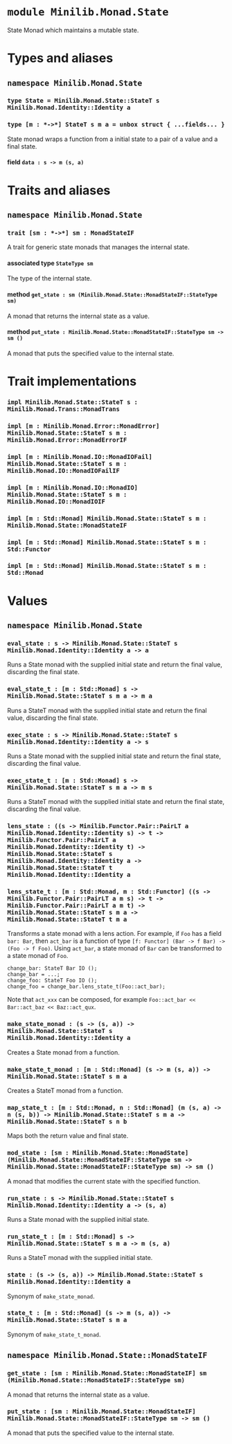 # `module Minilib.Monad.State`

State Monad which maintains a mutable state.

# Types and aliases

## `namespace Minilib.Monad.State`

### `type State = Minilib.Monad.State::StateT s Minilib.Monad.Identity::Identity a`

### `type [m : *->*] StateT s m a = unbox struct { ...fields... }`

State monad wraps a function from a initial state to a pair of a value and a final state.

#### field `data : s -> m (s, a)`

# Traits and aliases

## `namespace Minilib.Monad.State`

### `trait [sm : *->*] sm : MonadStateIF`

A trait for generic state monads that manages the internal state.

#### associated type `StateType sm`

The type of the internal state.

#### method `get_state : sm (Minilib.Monad.State::MonadStateIF::StateType sm)`

A monad that returns the internal state as a value.

#### method `put_state : Minilib.Monad.State::MonadStateIF::StateType sm -> sm ()`

A monad that puts the specified value to the internal state.

# Trait implementations

### `impl Minilib.Monad.State::StateT s : Minilib.Monad.Trans::MonadTrans`

### `impl [m : Minilib.Monad.Error::MonadError] Minilib.Monad.State::StateT s m : Minilib.Monad.Error::MonadErrorIF`

### `impl [m : Minilib.Monad.IO::MonadIOFail] Minilib.Monad.State::StateT s m : Minilib.Monad.IO::MonadIOFailIF`

### `impl [m : Minilib.Monad.IO::MonadIO] Minilib.Monad.State::StateT s m : Minilib.Monad.IO::MonadIOIF`

### `impl [m : Std::Monad] Minilib.Monad.State::StateT s m : Minilib.Monad.State::MonadStateIF`

### `impl [m : Std::Monad] Minilib.Monad.State::StateT s m : Std::Functor`

### `impl [m : Std::Monad] Minilib.Monad.State::StateT s m : Std::Monad`

# Values

## `namespace Minilib.Monad.State`

### `eval_state : s -> Minilib.Monad.State::StateT s Minilib.Monad.Identity::Identity a -> a`

Runs a State monad with the supplied initial state and return the final value, discarding the final state.

### `eval_state_t : [m : Std::Monad] s -> Minilib.Monad.State::StateT s m a -> m a`

Runs a StateT monad with the supplied initial state and return the final value, discarding the final state.

### `exec_state : s -> Minilib.Monad.State::StateT s Minilib.Monad.Identity::Identity a -> s`

Runs a State monad with the supplied initial state and return the final state, discarding the final value.

### `exec_state_t : [m : Std::Monad] s -> Minilib.Monad.State::StateT s m a -> m s`

Runs a StateT monad with the supplied initial state and return the final state, discarding the final value.

### `lens_state : ((s -> Minilib.Functor.Pair::PairLT a Minilib.Monad.Identity::Identity s) -> t -> Minilib.Functor.Pair::PairLT a Minilib.Monad.Identity::Identity t) -> Minilib.Monad.State::StateT s Minilib.Monad.Identity::Identity a -> Minilib.Monad.State::StateT t Minilib.Monad.Identity::Identity a`

### `lens_state_t : [m : Std::Monad, m : Std::Functor] ((s -> Minilib.Functor.Pair::PairLT a m s) -> t -> Minilib.Functor.Pair::PairLT a m t) -> Minilib.Monad.State::StateT s m a -> Minilib.Monad.State::StateT t m a`

Transforms a state monad with a lens action.
For example, if `Foo` has a field `bar: Bar`, then `act_bar` is a function of type
`[f: Functor] (Bar -> f Bar) -> (Foo -> f Foo)`.
Using `act_bar`, a state monad of `Bar` can be transformed to a state monad of `Foo`.
```
change_bar: StateT Bar IO ();
change_bar = ...;
change_foo: StateT Foo IO ();
change_foo = change_bar.lens_state_t(Foo::act_bar);
```
Note that `act_xxx` can be composed, for example `Foo::act_bar << Bar::act_baz << Baz::act_qux`.

### `make_state_monad : (s -> (s, a)) -> Minilib.Monad.State::StateT s Minilib.Monad.Identity::Identity a`

Creates a State monad from a function.

### `make_state_t_monad : [m : Std::Monad] (s -> m (s, a)) -> Minilib.Monad.State::StateT s m a`

Creates a StateT monad from a function.

### `map_state_t : [m : Std::Monad, n : Std::Monad] (m (s, a) -> n (s, b)) -> Minilib.Monad.State::StateT s m a -> Minilib.Monad.State::StateT s n b`

Maps both the return value and final state.

### `mod_state : [sm : Minilib.Monad.State::MonadState] (Minilib.Monad.State::MonadStateIF::StateType sm -> Minilib.Monad.State::MonadStateIF::StateType sm) -> sm ()`

A monad that modifies the current state with the specified function.

### `run_state : s -> Minilib.Monad.State::StateT s Minilib.Monad.Identity::Identity a -> (s, a)`

Runs a State monad with the supplied initial state.

### `run_state_t : [m : Std::Monad] s -> Minilib.Monad.State::StateT s m a -> m (s, a)`

Runs a StateT monad with the supplied initial state.

### `state : (s -> (s, a)) -> Minilib.Monad.State::StateT s Minilib.Monad.Identity::Identity a`

Synonym of `make_state_monad`.

### `state_t : [m : Std::Monad] (s -> m (s, a)) -> Minilib.Monad.State::StateT s m a`

Synonym of `make_state_t_monad`.

## `namespace Minilib.Monad.State::MonadStateIF`

### `get_state : [sm : Minilib.Monad.State::MonadStateIF] sm (Minilib.Monad.State::MonadStateIF::StateType sm)`

A monad that returns the internal state as a value.

### `put_state : [sm : Minilib.Monad.State::MonadStateIF] Minilib.Monad.State::MonadStateIF::StateType sm -> sm ()`

A monad that puts the specified value to the internal state.